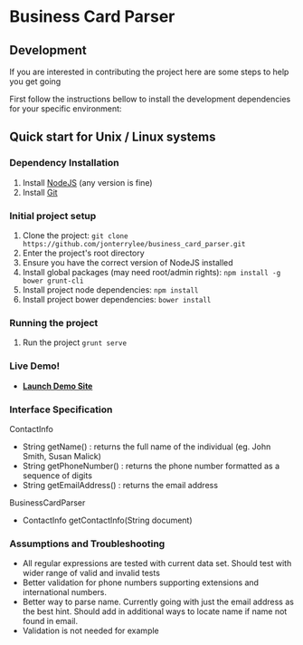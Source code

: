 Business Card Parser
====================


## Development

If you are interested in contributing the project here are some steps to help you get going

First follow the instructions bellow to install the development dependencies for your specific environment:

## Quick start for Unix / Linux systems

### Dependency Installation
1. Install [NodeJS](https://nodejs.org/en/download/) (any version is fine)
3. Install [Git](https://git-scm.com/downloads)

### Initial project setup
1. Clone the project: `git clone https://github.com/jonterrylee/business_card_parser.git`
2. Enter the project's root directory
3. Ensure you have the correct version of NodeJS installed
4. Install global packages (may need root/admin rights): `npm install -g bower grunt-cli`
5. Install project node dependencies: `npm install`
6. Install project bower dependencies: `bower install`

### Running the project
1. Run the project `grunt serve`

### Live Demo!
- **[Launch Demo Site](https://jonterrylee.000webhostapp.com/#!/)**


### Interface Specification

ContactInfo
- String getName() : returns the full name of the individual (eg. John Smith, Susan Malick)
- String getPhoneNumber() : returns the phone number formatted as a sequence of digits
- String getEmailAddress() : returns the email address

BusinessCardParser
- ContactInfo getContactInfo(String document)


### Assumptions and Troubleshooting

  - All regular expressions are tested with current data set.  Should test with wider range of valid and invalid tests
  - Better validation for phone numbers supporting extensions and international numbers.
  - Better way to parse name.  Currently going with just the email address as the best hint.  Should add in additional ways to locate name if name not found in email.
  - Validation is not needed for example
  